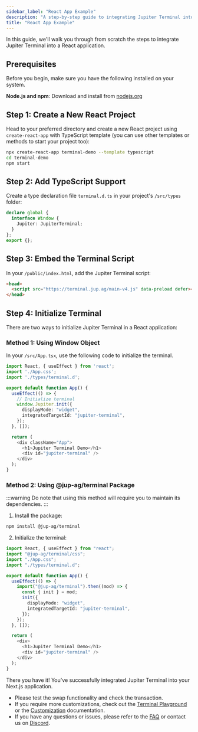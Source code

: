 ```yaml
---
sidebar_label: "React App Example"
description: "A step-by-step guide to integrating Jupiter Terminal into a React application."
title: "React App Example"
---
```


<head>
    <title>Terminal React App Example</title>
    <meta name="twitter:card" content="summary" />
</head>

In this guide, we'll walk you through from scratch the steps to integrate Jupiter Terminal into a React application.

## Prerequisites

Before you begin, make sure you have the following installed on your system.

**Node.js and npm**: Download and install from [nodejs.org](https://nodejs.org)

## Step 1: Create a New React Project

Head to your preferred directory and create a new React project using `create-react-app` with TypeScript template (you can use other templates or methods to start your project too):

```bash
npx create-react-app terminal-demo --template typescript
cd terminal-demo
npm start
```

## Step 2: Add TypeScript Support

Create a type declaration file `terminal.d.ts` in your project's `/src/types` folder:

```typescript
declare global {
  interface Window {
    Jupiter: JupiterTerminal;
  }
};
export {};
```

## Step 3: Embed the Terminal Script

In your `/public/index.html`, add the Jupiter Terminal script:

```html
<head>
  <script src="https://terminal.jup.ag/main-v4.js" data-preload defer></script>
</head>
```

## Step 4: Initialize Terminal

There are two ways to initialize Jupiter Terminal in a React application:

### Method 1: Using Window Object

In your `/src/App.tsx`, use the following code to initialize the terminal.

```typescript
import React, { useEffect } from 'react';
import './App.css';
import './types/terminal.d';

export default function App() {
  useEffect(() => {
    // Initialize terminal
    window.Jupiter.init({
      displayMode: "widget",
      integratedTargetId: "jupiter-terminal",
    });
  }, []);

  return (
    <div className="App">
      <h1>Jupiter Terminal Demo</h1>
      <div id="jupiter-terminal" />
    </div>
  );
}
```

### Method 2: Using @jup-ag/terminal Package

:::warning
Do note that using this method will require you to maintain its dependencies.
:::

1. Install the package:

```bash
npm install @jup-ag/terminal
```

2. Initialize the terminal:

```typescript
import React, { useEffect } from "react";
import "@jup-ag/terminal/css";
import "./App.css";
import "./types/terminal.d";

export default function App() {
  useEffect(() => {
    import("@jup-ag/terminal").then((mod) => {
      const { init } = mod;
      init({
        displayMode: "widget",
        integratedTargetId: "jupiter-terminal",
      });
    });
  }, []);

  return (
    <div>
      <h1>Jupiter Terminal Demo</h1>
      <div id="jupiter-terminal" />
    </div>
  );
}
```

There you have it! You've successfully integrated Jupiter Terminal into your Next.js application.

- Please test the swap functionality and check the transaction.
- If you require more customizations, check out the [Terminal Playground](https://terminal.jup.ag/playground) or the [Customization](/docs/tool-kits/terminal/customization) documentation.
- If you have any questions or issues, please refer to the [FAQ](./faq.md) or contact us on [Discord](https://discord.gg/jup).
